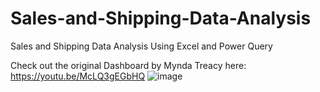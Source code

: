 # Sales-and-Shipping-Data-Analysis
Sales and Shipping Data Analysis Using Excel and Power Query

Check out the original Dashboard by Mynda Treacy here: https://youtu.be/McLQ3gEGbHQ
![image](https://github.com/fbj34/Sales-and-Shipping-Data-Analysis/assets/168232678/c4d54619-ce8a-469d-b679-9f9fd7afb4dc)
